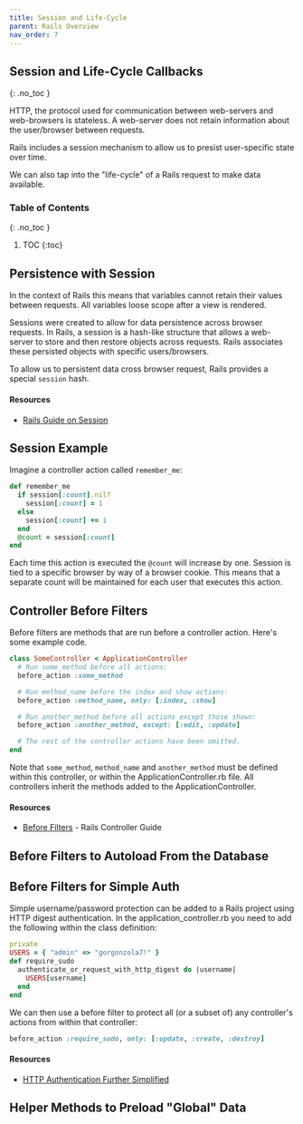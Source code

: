 ```yaml
---
title: Session and Life-Cycle
parent: Rails Overview
nav_order: 7
---
```


<!--prettier-ignore-start-->
## Session and Life-Cycle Callbacks
{: .no_toc }

HTTP, the protocol used for communication between web-servers and web-browsers is stateless. A web-server does not retain information about the user/browser between requests.

Rails includes a session mechanism to allow us to presist user-specific state over time.

We can also tap into the "life-cycle" of a Rails request to make data available.

### Table of Contents
{: .no_toc }  

1. TOC
{:toc}

<!--prettier-ignore-end-->

## Persistence with Session

In the context of Rails this means that variables cannot retain their values between requests. All variables loose scope after a view is rendered.

Sessions were created to allow for data persistence across browser requests. In Rails, a session is a hash-like structure that allows a web-server to store and then restore objects across requests. Rails associates these persisted objects with specific users/browsers.

To allow us to persistent data cross browser request, Rails provides a special `session` hash.

#### Resources

- [Rails Guide on Session](http://guides.rubyonrails.org/action_controller_overview.html#session)

## Session Example

Imagine a controller action called `remember_me`:

```ruby
def remember_me
  if session[:count].nil?
    session[:count] = 1
  else
    session[:count] += 1
  end
  @count = session[:count]
end
```

Each time this action is executed the `@count` will increase by one. Session is tied to a specific browser by way of a browser cookie. This means that a separate count will be maintained for each user that executes this action.

## Controller Before Filters

Before filters are methods that are run before a controller action. Here's some example code.

```ruby
class SomeController < ApplicationController
  # Run some_method before all actions:
  before_action :some_method

  # Run method_name before the index and show actions:
  before_action :method_name, only: [:index, :show]

  # Run another_method before all actions except those shown:
  before_action :another_method, except: [:edit, :update]

  # The rest of the controller actions have been omitted.
end
```

Note that `some_method`, `method_name` and `another_method` must be defined within this controller, or within the ApplicationController.rb file. All controllers inherit the methods added to the ApplicationController.

#### Resources

- [Before Filters](http://guides.rubyonrails.org/action_controller_overview.html#filters) - Rails Controller Guide

## Before Filters to Autoload From the Database

## Before Filters for Simple Auth

Simple username/password protection can be added to a Rails project using HTTP digest authentication. In the application_controller.rb you need to add the following within the class definition:

```ruby
private
USERS = { "admin" => "gorgonzola7!" }
def require_sudo
  authenticate_or_request_with_http_digest do |username|
    USERS[username]
  end
end
```

We can then use a before filter to protect all (or a subset of) any controller's actions from within that controller:

```ruby
before_action :require_sudo, only: [:update, :create, :destroy]
```

#### Resources

- [HTTP Authentication Further Simplified](http://guides.rubyonrails.org/action_controller_overview.html#http-authentications)

## Helper Methods to Preload "Global" Data
